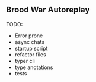 ## Brood War Autoreplay

TODO:
- Error prone
- async chats
- startup script
- refactor files
- typer cli
- type anotations
- tests